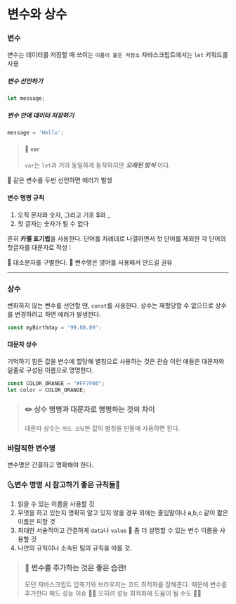 # 변수와 상수

### 변수
변수는 데이터를 저장할 때 쓰이는 `이름이 붙은 저장소`
자바스크립트에서는 `let` 키워드를 사용

##### 변수 선언하기

```jsx
let message;
```

##### 변수 안에 데이터 저장하기

```jsx
message = 'Hello';
```

> #### 📌 `var`
> `var`는 `let`과 거의 동일하게 동작하지만 ***오래된 방식*** 이다.

📢 같은 변수를 두번 선언하면 에러가 발생



#### 변수 명명 규칙

1. 오직 문자와 숫자, 그리고 기호 $와 _
2. 첫 글자는 숫자가 될 수 없다

흔히 **카멜 표기법**을 사용한다.
단어를 차례대로 나열하면서 첫 단어를 제외한 각 단어의 첫글자를 대문자로 작성 ❕

📢 대소문자를 구별한다.
📢 변수명은 영어를 사용해서 만드길 권유

---

### 상수

변화하지 않는 변수를 선언할 땐, `const`를 사용한다.
상수는 재할당할 수 없으므로 상수를 변경하려고 하면 에러가 발생한다.

```jsx
const myBirthday = '99.08.09';
```

#### 대문자 상수
기억하기 힘든 값을 변수에 할당해 별칭으로 사용하는 것은 관습
이런 애들은 대문자와 밑줄로 구성된 이름으로 명명한다.

```jsx
const COLOR_ORANGE = "#FF7F00";
let color = COLOR_ORANGE;
```

> ### ✏️ 상수 명명과 대문자로 명명하는 것의 차이
> 대문자 상수는 `하드 코딩`한 값의 별칭을 만들때 사용하면 된다.


### 바람직한 변수명
변수명은 간결하고 명확해야 한다.

### 🌜변수 명명 시 참고하기 좋은 규칙들🌛
1. 읽을 수 있는 이름을 사용할 것
2. 무엇을 하고 있는지 명확히 알고 있지 않을 경우 외에는 줄임말이나 a,b,c 같이 짧은 이름은 피할 것
3. 최대한 서술적이고 간결하게 `data`나 `value` 🙅‍ 좀 더 설명할 수 있는 변수 이름을 사용할 것
4. 나만의 규칙이나 소속된 팀의 규칙을 따를 것.


> ### 📢 변수를 추가하는 것은 좋은 습관!
> 모던 자바스크립트 압축기와 브라우저는 코드 최적화를 잘해준다. 때문에 변수를 추가한다 해도 성능 이슈 🙅‍♂️
> 오히려 성능 최적화에 도움이 될 수도 🙋‍♀️

